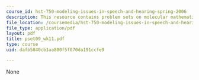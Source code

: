 ```yaml
---
course_id: hst-750-modeling-issues-in-speech-and-hearing-spring-2006
description: This resource contains problem sets on molecular mathematical biology.
file_location: /coursemedia/hst-750-modeling-issues-in-speech-and-hearing-spring-2006/dafb5840cb1aa800f5f070da191ccfe9_pset09_wk11.pdf
file_type: application/pdf
layout: pdf
title: pset09_wk11.pdf
type: course
uid: dafb5840cb1aa800f5f070da191ccfe9

---
```

None